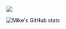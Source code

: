 ![](https://i.giphy.com/media/tvGOBZKNEX0ac/giphy-downsized-large.gif)

![Mike's GitHub stats](https://github-readme-stats.vercel.app/api?username=Mike-Teng&show_icons=true&theme=nightowl&hide=stars,issues)
